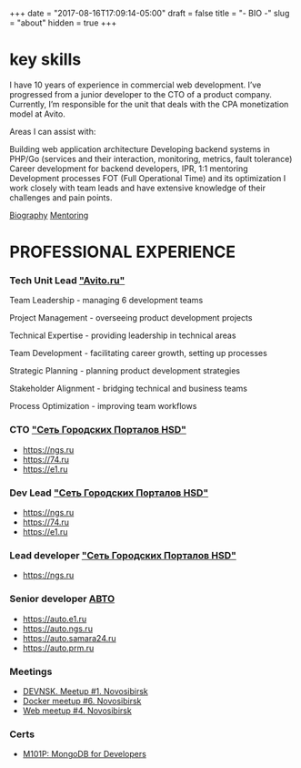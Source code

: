 +++
date = "2017-08-16T17:09:14-05:00"
draft = false
title = "- BIO -"
slug = "about"
hidden = true
+++
# key skills

I have 10 years of experience in commercial web development. I’ve progressed from a junior developer to the CTO of a product company. Currently, I’m responsible for the unit that deals with the CPA monetization model at Avito.

Areas I can assist with:

Building web application architecture
Developing backend systems in PHP/Go (services and their interaction, monitoring, metrics, fault tolerance)
Career development for backend developers, IPR, 1:1 mentoring
Development processes
FOT (Full Operational Time) and its optimization
I work closely with team leads and have extensive knowledge of their challenges and pain points.

[Biography](/files/success.pdf)
[Mentoring](https://getmentor.dev/kuznecov-daniil-178)


# PROFESSIONAL EXPERIENCE

### Tech Unit Lead ["Avito.ru"](https://avito.ru/)
Team Leadership - managing 6 development teams

Project Management - overseeing product development projects

Technical Expertise - providing leadership in technical areas

Team Development - facilitating career growth, setting up processes

Strategic Planning - planning product development strategies

Stakeholder Alignment - bridging technical and business teams

Process Optimization - improving team workflows

### CTO ["Сеть Городских Порталов HSD"](https://mediakit.ngs.ru/)
* https://ngs.ru
* https://74.ru
* https://e1.ru

### Dev Lead ["Сеть Городских Порталов HSD"](https://mediakit.ngs.ru/)
* https://ngs.ru
* https://74.ru
* https://e1.ru

### Lead developer ["Сеть Городских Порталов HSD"](https://mediakit.ngs.ru/)
* https://ngs.ru

### Senior developer [АВТО](https://auto.ngs.ru)
* https://auto.e1.ru
* https://auto.ngs.ru
* https://auto.samara24.ru
* https://auto.prm.ru

### Meetings
* [DEVNSK. Meetup #1. Novosibirsk](https://youtu.be/Y3aaR27_mlM)
* [Docker meetup #6. Novosibirsk](https://youtu.be/GD9hYFB7Bbk)
* [Web meetup #4. Novosibirsk](https://youtu.be/llDskdYY-ag)

### Certs
* [M101P: MongoDB for Developers](https://university.mongodb.com/course_completion/528205dea56c4d9ba342e5b586144871)
 

